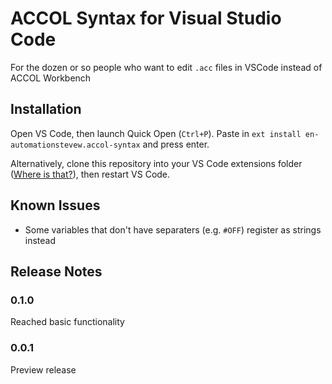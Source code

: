 # ACCOL Syntax for Visual Studio Code

For the dozen or so people who want to edit `.acc` files in VSCode instead of ACCOL Workbench

## Installation

Open VS Code, then launch Quick Open (`Ctrl+P`). Paste in `ext install en-automationstevew.accol-syntax` and press enter.

Alternatively, clone this repository into your VS Code extensions folder ([Where is that?](https://code.visualstudio.com/docs/editor/extension-gallery#_where-are-extensions-installed)), then restart VS Code.

## Known Issues

 - Some variables that don't have separaters (e.g. `#OFF`) register as strings instead

## Release Notes

### 0.1.0

Reached basic functionality

### 0.0.1

Preview release

